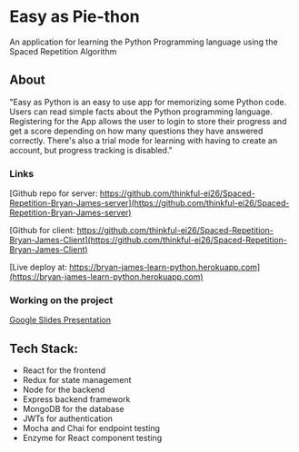 # Easy as Pie-thon

An application for learning the Python Programming language using the Spaced Repetition Algorithm

## About

"Easy as Python is an easy to use app for memorizing some Python code. Users can read simple facts about the Python programming language. Registering for the App allows the user to login to store their progress and get a score depending on how many questions they have answered correctly. There's also a trial mode for learning with having to create an account, but progress tracking is disabled."

### Links

[Github repo for server: https://github.com/thinkful-ei26/Spaced-Repetition-Bryan-James-server](https://github.com/thinkful-ei26/Spaced-Repetition-Bryan-James-server)

[Github for client: https://github.com/thinkful-ei26/Spaced-Repetition-Bryan-James-Client](https://github.com/thinkful-ei26/Spaced-Repetition-Bryan-James-Client)

[Live deploy at: https://bryan-james-learn-python.herokuapp.com](https://bryan-james-learn-python.herokuapp.com)

### Working on the project

[Google Slides Presentation](https://docs.google.com/presentation/d/1-WYmMLNoTNFcqtBMfmgNPKyMWELFLX6VWyKyfhiedBU/edit?usp=sharing)

## Tech Stack:

-   React for the frontend
-   Redux for state management
-   Node for the backend
-   Express backend framework
-   MongoDB for the database
-   JWTs for authentication
-   Mocha and Chai for endpoint testing
-   Enzyme for React component testing
